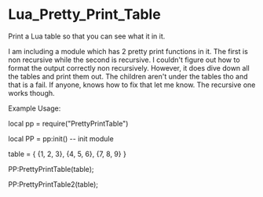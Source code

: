 # Lua_Pretty_Print_Table
Print a Lua table so that you can see what it in it.  

I am including a module which has 2 pretty print functions in it.  The first is non recursive while the second is recursive.  I couldn't figure out how to format the output correctly non recursively.  However, it does dive down all the tables and print them out.  The children aren't under the tables tho and that is a fail.  If anyone, knows how to fix that let me know.  The recursive one works though.  

Example Usage: 

local pp = require("PrettyPrintTable")

local PP = pp:init()  -- init  module

table = {
    {1, 2, 3},
    {4, 5, 6},
    {7, 8, 9}
}

PP:PrettyPrintTable(table); 

PP:PrettyPrintTable2(table); 

